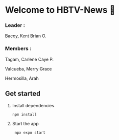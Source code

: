 # Welcome to HBTV-News 👋


### Leader :

Bacoy, Kent Brian O.

### Members :

Tagam, Carlene Caye P.

Valcueba, Merry Grace

Hermosilla, Arah



## Get started

1. Install dependencies

   ```bash
   npm install
   ```

2. Start the app

   ```bash
    npx expo start
   ```
